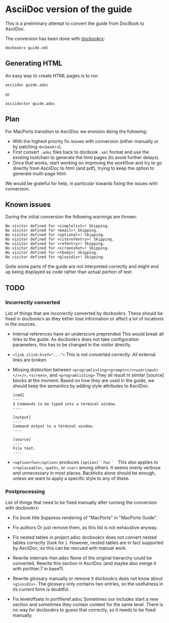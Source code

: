 # AsciiDoc version of the guide

This is a preliminary attempt to convert the guide from DocBook to AsciiDoc.

The conversion has been done with [docbookrx](https://github.com/asciidoctor/docbookrx):

    docbookrx guide.xml

## Generating HTML

An easy way to create HTML pages is to run

    asciidoc guide.adoc

or

    asciidoctor guide.adoc

## Plan

For MacPorts transition to AsciiDoc we envision doing the following:

* With the highest priority fix issues with conversion
  (either manually or by patching `docbookrx`).
* First convert `.adoc` files back to docbook `.xml` format and use the
  existing toolchain to generate the html pages (to avoid further delays).
* Once that works, start working on improving the workflow and try to go
  directly from AsciiDoc to html (and pdf), trying to keep the option to
  generate multi-page html.

We would be grateful for help, in particular towards fixing the issues with
conversion.

## Known issues

During the initial conversion the following warnings are thrown:

    No visitor defined for <simplelist>! Skipping.
    No visitor defined for <email>! Skipping.
    No visitor defined for <optional>! Skipping.
    No visitor defined for <citerefentry>! Skipping.
    No visitor defined for <refentry>! Skipping.
    No visitor defined for <screenshot>! Skipping.
    No visitor defined for <tbody>! Skipping.
    No visitor defined for <glossdiv>! Skipping.

Quite some parts of the guide are not interpreted correctly and might end up being displayed as code rather than actual portion of text.

## TODO

### Incorrectly converted

List of things that are incorrectly converted by docbookrx. These should be
fixed in docbookrx as they either lose information or affect a lot of
locations in the sources.

* Internal references have an underscore preprended
  This would break all links to the guide. As docbookrx does not take
  configuration parameters, this has to be changed in the visitor directly.

* `<link xlink:href="...">`
  This is not converted correctly. All external links are broken.

* Missing distinction between `<programlisting><prompt></><userinput></></>`, `<screen>`, and `<programlisting>`
  They all result in similar [source] blocks at the moment. Based on how they
  are used in the guide, we should keep the semantics by adding style
  attributes to AsciiDoc.

      [cmd]
      ----
      $ Commands to be typed into a terminal window.
      ----

      [output]
      ----
      Command output to a terminal window.
      ----

      [source]
      ----
      File text.
      ----

* `<option>foo</option>` produces `[option]``foo`` `
  This also applies to `<replaceable>`, `<path>`, or `<var>` among others.
  It seems overly verbose and unnecessary in most places.
  Backticks alone should be enough, unless we want to apply a specific style to
  any of these.

### Postprocessing

List of things that need to be fixed manually after running the conversion
with docbookrx:

* Fix book title
  Suppress rendering of "MacPorts" in "MacPorts Guide".

* Fix authors
  Or just remove them, as this list is not exhaustive anyway.

* Fix nested tables in project.adoc
  docbookrx does not convert nested tables correctly (look for <tbody>).
  However, nested tables are in fact supported by AsciiDoc, so this can be
  rescued with manual work.

* Rewrite internals-hier.adoc
  None of the original hierarchy could be converted. Rewrite this section
  in AsciiDoc (and maybe also merge it with porthier.7 in base?).

* Rewrite glossary manually or remove it
  docbookrx does not know about `<glossdiv>`. The glossary only contains
  two entries, so the usefulness in its current form is doubtful.

* Fix leveloffsets in portfileref.adoc
  Sometimes our includes start a new section and sometimes they contain
  content for the same level. There is no way for docbookrx to guess
  that correctly, so it needs to be fixed manually.
